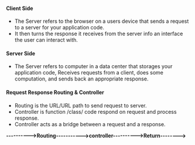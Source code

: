 #### Client Side
* The Server refers to the browser on a users device that sends a request to a server for your application code.
* It then turns the response it receives from the server info an interface the user can interact with.
#### Server Side
* The Server refers to computer in a data center that storages your application code, Receives requests from a client, does some computation, and sends back an appropriate response.

#### Request Response Routing & Controller
* Routing is the URL/URL path to send request to server.
* Controller is function /class/ code respond on request and process response.
* Controller acts as a bridge between a request and a response.

**---------->Routing----------->controller---------->Return-------->**
